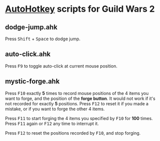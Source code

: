 # [AutoHotkey](https://autohotkey.com/) scripts for Guild Wars 2

## dodge-jump.ahk

Press <kbd>Shift</kbd> + <kbd>Space</kbd> to dodge jump.

## auto-click.ahk

Press <kbd>F9</kbd> to toggle auto-click at current mouse position.

##	mystic-forge.ahk

Press <kbd>F10</kbd> exactly **5** times to record mouse positions
of the 4 items you want to forge, and the position of the **forge button**.
It would not work if it's not recorded for exactly **5** positions.
Press <kbd>F12</kbd> to reset it if you made a mistake, or if you want to
forge the other 4 items.

Press <kbd>F11</kbd> to start forging the 4 items you specified by
<kbd>F10</kbd> for **100** times. Press <kbd>F11</kbd> again or <kbd>F12</kbd>
any time to interrupt it.

Press <kbd>F12</kbd> to reset the positions recorded by <kbd>F10</kbd>,
and stop forging.

